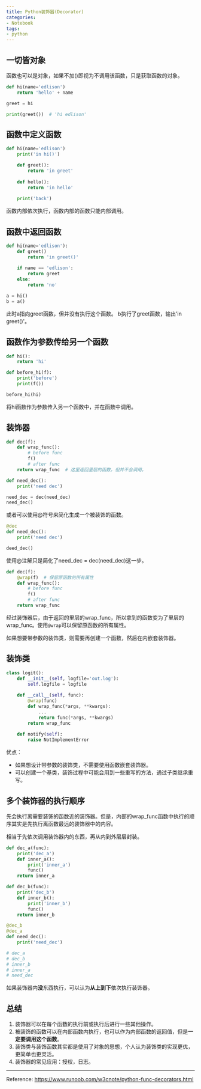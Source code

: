 ```yaml
---
title: Python装饰器(Decorator)
categories:
- Notebook
tags:
- python
---
```


## 一切皆对象
函数也可以是对象，如果不加()即视为不调用该函数，只是获取函数的对象。
```py
def hi(name='edlison')
    return 'hello' + name

greet = hi

print(greet())  # 'hi edlison'
```


## 函数中定义函数
```py
def hi(name='edlison')
    print('in hi()')

    def greet():
        return 'in greet'
    
    def hello():
        return 'in hello'
    
    print('back')
```
函数内部依次执行，函数内部的函数只能内部调用。


## 函数中返回函数
```py
def hi(name='edlison'):
    def greet()
        return 'in greet()'
    
    if name == 'edlison':
        return greet
    else:
        return 'no'

a = hi()
b = a()
```
此时a指向greet函数，但并没有执行这个函数。
b执行了greet函数，输出'in greet()'。


## 函数作为参数传给另一个函数
```py
def hi():
    return 'hi'

def before_hi(f):
    print('before')
    print(f())

before_hi(hi)
```
将hi函数作为参数传入另一个函数中，并在函数中调用。


## 装饰器
```py
def dec(f):
    def wrap_func():
        # before func
        f()
        # after func
    return wrap_func  # 这里返回里层的函数，但并不会调用。

def need_dec():
    print('need dec')

need_dec = dec(need_dec)
need_dec()
```

或者可以使用@符号来简化生成一个被装饰的函数。

```py
@dec
def need_dec():
    print('need dec')

deed_dec()
```
使用@注解只是简化了need_dec = dec(need_dec)这一步。

```py
def dec(f):
    @wrap(f)  # 保留原函数的所有属性
    def wrap_func():
        # before func
        f()
        # after func
    return wrap_func
```
经过装饰器后，由于返回的里层的wrap_func，所以拿到的函数变为了里层的wrap_func。使用`@wrap`可以保留原函数的所有属性。

如果想要带参数的装饰类，则需要再创建一个函数，然后在内嵌套装饰器。


## 装饰类
```py
class logit():
    def __init__(self, logfile='out.log'):
        self.logfile = logfile
    
    def __call__(self, func):
        @wrap(func)
        def wrap_func(*args, **kwargs):
            ...
            return func(*args, **kwargs)
        return wrap_func
    
    def notify(self):
        raise NotImplementError
```
优点：
- 如果想设计带参数的装饰类，不需要使用函数嵌套装饰器。
- 可以创建一个基类，装饰过程中可能会用到一些重写的方法，通过子类继承重写。


## 多个装饰器的执行顺序
先会执行离需要装饰的函数近的装饰器。但是，内部的wrap_func函数中执行的顺序其实是先执行离函数最远的装饰器中的内容。

相当于先依次调用装饰器内的东西，再从内到外层层封装。

```py
def dec_a(func):
    print('dec_a')
    def inner_a():
        print('inner_a')
        func()
    return inner_a

def dec_b(func):
    print('dec_b')
    def inner_b():
        print('inner_b')
        func()
    return inner_b

@dec_b
@dec_a
def need_dec():
    print('need_dec')

# dec_a
# dec_b
# inner_b
# inner_a
# need_dec
```

如果装饰器内**没**东西执行，可以认为**从上到下**依次执行装饰器。


## 总结
1. 装饰器可以在每个函数的执行前或执行后进行一些其他操作。
2. 被装饰的函数可以在内部函数内执行，也可以作为内部函数的返回值，但是**一定要调用这个函数**。
3. 装饰类与装饰函数其实都是使用了对象的思想，个人认为装饰类的实现更优，更简单也更灵活。
4. 装饰器的常见应用：授权，日志。





----
Reference: https://www.runoob.com/w3cnote/python-func-decorators.html